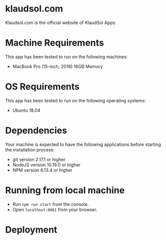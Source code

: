# klaudsol.com 
Klaudsol.com is the official website of KlaudSol Apps

# Machine Requirements
This app has been tested to run on the following machines:
* MacBook Pro (15-inch, 2018) 16GB Memory

# OS Requirements
This app has been tested to run on the following operating systems:
* Ubuntu 18.04

# Dependencies
Your machine is expected to have the following applications before starting the installation process:
* git version 2.17.1 or higher
* NodeJS version 10.19.0 or higher
* NPM version 6.13.4 or higher

# Running from local machine
* Run `npm run start` from the console.
* Open `localhost:8081` from your browser.

# Deployment
